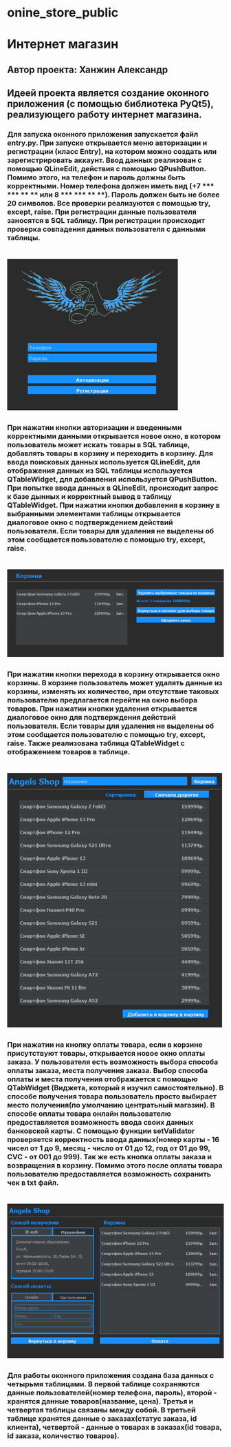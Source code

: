# onine_store_public
# Интернет магазин
## Автор проекта: Ханжин Александр
## Идеей проекта является создание оконного приложения (с помощью библиотека PyQt5), реализующего работу интернет магазина.
### Для запуска оконного приложения запускается файл entry.py. При запуске открывается меню авторизации и регистрации (класс Entry), на котором можно создать или зарегистрировать аккаунт. Ввод данных реализован с помощью QLineEdit, действия с помощью QPushButton. Помимо этого, на телефон и пароль должны быть корректными. Номер телефона должен иметь вид (+7 *** *** ** ** или 8 *** *** ** **). Пароль должен быть не более 20 символов. Все проверки реализуются с помощью try, except, raise. При регистрации данные пользователя заносятся в SQL таблицу. При регистрации происходит проверка совпадения данных пользователя с данными таблицы.
# ![Image alt](pictures/entry.png)
### При нажатии кнопки авторизации и введенными корректными данными открывается новое окно, в котором пользователь может искать товары в SQL таблице, добавлять товары в корзину и переходить в корзину. Для ввода поисковых данных используется QLineEdit, для отображения данных из SQL таблицы используется QTableWidget, для добавления используется QPushButton. При попытке ввода данных в QLineEdit, происходит запрос к базе дынных и корректный вывод в таблицу QTableWidget. При нажатии кнопки добавления в корзину в выбранными элементами таблицы открывается диалоговое окно с подтверждением действий пользователя. Если товары для удаления не выделены об этом сообщается пользователю с помощью try, except, raise.
# ![Image alt](pictures/basket.png)
### При нажатии кнопки перехода в корзину открывается окно корзины. В корзине пользователь может удалять данные из корзины, изменять их количество, при отсутствие таковых пользователю предлагается перейти на окно выбора товаров. При нажатии кнопки удаления открывается диалоговое окно для подтверждения действий пользователя. Если товары для удаления не выделены об этом сообщается пользователю с помощью try, except, raise. Также реализована таблица QTableWidget с отображением товаров в таблице. 
# ![Image alt](pictures/main.png)
### При нажатии на кнопку оплаты товара, если в корзине присутствуют товары, открывается новое окно оплаты заказа. У пользователя есть возможность выбора способа оплаты заказа, места получения заказа. Выбор способа оплаты и места получения отображается с помощью QTabWidget (Виджета, который я изучил самостоятельно). В способе получения товара пользователь просто выбирает место получения(по умолчанию центратьный магазин). В способе оплаты товара онлайн пользователю предоставляется возможность ввода своих данных банковской карты. С помощью функции setValidator проверяется корректность ввода данных(номер карты - 16 чисел от 1 до 9, месяц - число от 01 до 12, год от 01 до 99, CVC - от 001 до 999). Так же есть кнопка оплаты заказа и возвращения в корзину. Помимо этого после оплаты товара пользователю предоставляется возможность сохранить чек в txt файл.
# ![Image alt](pictures/payment.png)
### Для работы оконного приложения создана база данных с четырьмя таблицами. В первой таблице сохраняются данные пользователей(номер телефона, пароль), второй - хранятся данные товаров(название, цена). Третья и четвертая таблицы связаны между собой. В третьей таблице хранятся данные о заказах(статус заказа, id клиента), четвертой - данные о товарах в заказах(id товара, id заказа, количество товаров).

